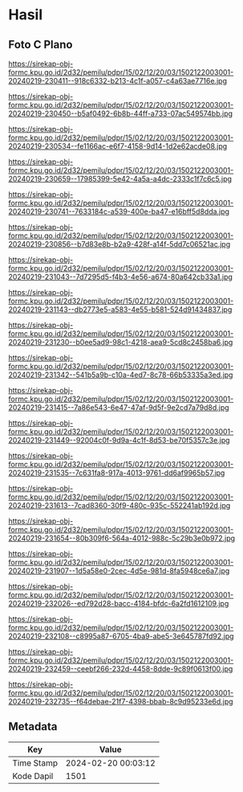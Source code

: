 # Hasil

## Foto C Plano

https://sirekap-obj-formc.kpu.go.id/2d32/pemilu/pdpr/15/02/12/20/03/1502122003001-20240219-230411--918c6332-b213-4c1f-a057-c4a63ae7716e.jpg

https://sirekap-obj-formc.kpu.go.id/2d32/pemilu/pdpr/15/02/12/20/03/1502122003001-20240219-230450--b5af0492-6b8b-44ff-a733-07ac549574bb.jpg

https://sirekap-obj-formc.kpu.go.id/2d32/pemilu/pdpr/15/02/12/20/03/1502122003001-20240219-230534--fe1166ac-e6f7-4158-9d14-1d2e62acde08.jpg

https://sirekap-obj-formc.kpu.go.id/2d32/pemilu/pdpr/15/02/12/20/03/1502122003001-20240219-230659--17985399-5e42-4a5a-a4dc-2333c1f7c6c5.jpg

https://sirekap-obj-formc.kpu.go.id/2d32/pemilu/pdpr/15/02/12/20/03/1502122003001-20240219-230741--7633184c-a539-400e-ba47-e16bff5d8dda.jpg

https://sirekap-obj-formc.kpu.go.id/2d32/pemilu/pdpr/15/02/12/20/03/1502122003001-20240219-230856--b7d83e8b-b2a9-428f-a14f-5dd7c06521ac.jpg

https://sirekap-obj-formc.kpu.go.id/2d32/pemilu/pdpr/15/02/12/20/03/1502122003001-20240219-231043--7d7295d5-f4b3-4e56-a674-80a642cb33a1.jpg

https://sirekap-obj-formc.kpu.go.id/2d32/pemilu/pdpr/15/02/12/20/03/1502122003001-20240219-231143--db2773e5-a583-4e55-b581-524d91434837.jpg

https://sirekap-obj-formc.kpu.go.id/2d32/pemilu/pdpr/15/02/12/20/03/1502122003001-20240219-231230--b0ee5ad9-98c1-4218-aea9-5cd8c2458ba6.jpg

https://sirekap-obj-formc.kpu.go.id/2d32/pemilu/pdpr/15/02/12/20/03/1502122003001-20240219-231342--541b5a9b-c10a-4ed7-8c78-66b53335a3ed.jpg

https://sirekap-obj-formc.kpu.go.id/2d32/pemilu/pdpr/15/02/12/20/03/1502122003001-20240219-231415--7a86e543-6e47-47af-9d5f-9e2cd7a79d8d.jpg

https://sirekap-obj-formc.kpu.go.id/2d32/pemilu/pdpr/15/02/12/20/03/1502122003001-20240219-231449--92004c0f-9d9a-4c1f-8d53-be70f5357c3e.jpg

https://sirekap-obj-formc.kpu.go.id/2d32/pemilu/pdpr/15/02/12/20/03/1502122003001-20240219-231535--7c631fa8-917a-4013-9761-dd6af9965b57.jpg

https://sirekap-obj-formc.kpu.go.id/2d32/pemilu/pdpr/15/02/12/20/03/1502122003001-20240219-231613--7cad8360-30f9-480c-935c-552241ab192d.jpg

https://sirekap-obj-formc.kpu.go.id/2d32/pemilu/pdpr/15/02/12/20/03/1502122003001-20240219-231654--80b309f6-564a-4012-988c-5c29b3e0b972.jpg

https://sirekap-obj-formc.kpu.go.id/2d32/pemilu/pdpr/15/02/12/20/03/1502122003001-20240219-231907--1d5a58e0-2cec-4d5e-981d-8fa5948ce6a7.jpg

https://sirekap-obj-formc.kpu.go.id/2d32/pemilu/pdpr/15/02/12/20/03/1502122003001-20240219-232026--ed792d28-bacc-4184-bfdc-6a2fd1612109.jpg

https://sirekap-obj-formc.kpu.go.id/2d32/pemilu/pdpr/15/02/12/20/03/1502122003001-20240219-232108--c8995a87-6705-4ba9-abe5-3e645787fd92.jpg

https://sirekap-obj-formc.kpu.go.id/2d32/pemilu/pdpr/15/02/12/20/03/1502122003001-20240219-232459--ceebf266-232d-4458-8dde-9c89f0613f00.jpg

https://sirekap-obj-formc.kpu.go.id/2d32/pemilu/pdpr/15/02/12/20/03/1502122003001-20240219-232735--f64debae-21f7-4398-bbab-8c9d95233e6d.jpg


## Metadata

| Key        | Value               |
| ---------- | ------------------- |
| Time Stamp | 2024-02-20 00:03:12 |
| Kode Dapil | 1501                |



